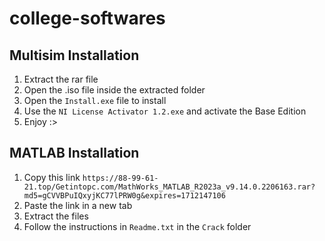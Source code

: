 # college-softwares

## Multisim Installation
1. Extract the rar file
2. Open the .iso file inside the extracted folder
3. Open the `Install.exe` file to install
4. Use the `NI License Activator 1.2.exe` and activate the Base Edition
5. Enjoy :>


## MATLAB Installation
1. Copy this link ```https://88-99-61-21.top/Getintopc.com/MathWorks_MATLAB_R2023a_v9.14.0.2206163.rar?md5=gCVVBPuIQxyjKC77lPRW0g&expires=1712147106```
2. Paste the link in a new tab
3. Extract the files
4. Follow the instructions in `Readme.txt` in the `Crack` folder
